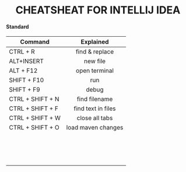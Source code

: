<h1 style="text-align:center;">
CHEATSHEAT FOR INTELLIJ IDEA
</h1>
<h4> Standard </h4>

| Command        | Explained           
| ------------- |:-------------:
|CTRL + R|find & replace
|ALT+INSERT|new file
|ALT + F12|open terminal
|SHIFT + F10|run
|SHIFT + F9|debug
|CTRL + SHIFT + N|find filename
|CTRL + SHIFT + F|find text in files
|CTRL + SHIFT + W|close all tabs
|CTRL + SHIFT + O|load maven changes
||
||
||
||
||
||
||
||
||
||
||
||
||
||
||

